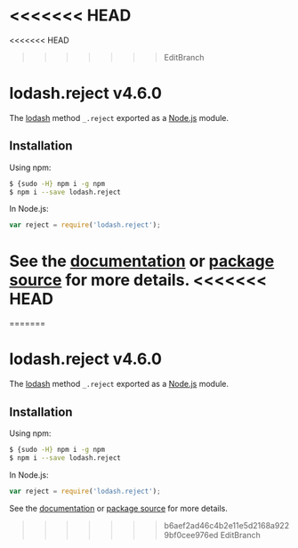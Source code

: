 <<<<<<< HEAD
=======
<<<<<<< HEAD
>>>>>>> EditBranch
# lodash.reject v4.6.0

The [lodash](https://lodash.com/) method `_.reject` exported as a [Node.js](https://nodejs.org/) module.

## Installation

Using npm:
```bash
$ {sudo -H} npm i -g npm
$ npm i --save lodash.reject
```

In Node.js:
```js
var reject = require('lodash.reject');
```

See the [documentation](https://lodash.com/docs#reject) or [package source](https://github.com/lodash/lodash/blob/4.6.0-npm-packages/lodash.reject) for more details.
<<<<<<< HEAD
=======
=======
# lodash.reject v4.6.0

The [lodash](https://lodash.com/) method `_.reject` exported as a [Node.js](https://nodejs.org/) module.

## Installation

Using npm:
```bash
$ {sudo -H} npm i -g npm
$ npm i --save lodash.reject
```

In Node.js:
```js
var reject = require('lodash.reject');
```

See the [documentation](https://lodash.com/docs#reject) or [package source](https://github.com/lodash/lodash/blob/4.6.0-npm-packages/lodash.reject) for more details.
>>>>>>> b6aef2ad46c4b2e11e5d2168a9229bf0cee976ed
>>>>>>> EditBranch
